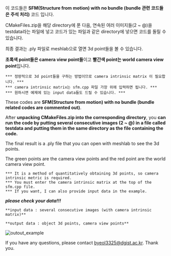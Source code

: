 이 코드들은 **SFM(Structure from motion) with no bundle (bundle 관련 코드들은 주석 처리)** 코드 입니다.

CMakeFiles.zip을 해당 directory에 푼 다음, 연속된 여러 이미지들(2 ~ @)을 testdata라는 파일에 넣고 코드가 있는 파일과 같은 directory에 넣으면 코드를 돌릴 수 있습니다.

최종 결과는 .ply 파일로 meshlab으로 열면 3d point들을 볼 수 있습니다.

**초록색 point들은 camera view point들**이고 **빨간색 point는 world camera view point**입니다.

```shell
*** 정량적으로 3d point들을 구하는 방법이므로 camera intrinsic matrix 이 필요합니다. ***
*** camera intrinsic matrix는 sfm.cpp 파일 가장 위에 입력하면 됩니다. ***
*** 원하시면 예제에 있는 input data들도 드릴 수 있습니다. ***
```






These codes are **SFM(Structure from motion) with no bundle (bundle related codes are commented out)**.

After **unpacking CMakeFiles.zip into the corresponding directory**, you **can run the code by putting several consecutive images (2 ~ @) in a file called testdata and putting them in the same directory as the file containing the code.**

The final result is a .ply file that you can open with meshlab to see the 3d points.

The green points are the camera view points and the red point are the world camera view point.
```shell
*** It is a method of quantitatively obtaining 3d points, so camera intrinsic metric is required.
*** You must enter the camera intrinsic matrix at the top of the sfm.cpp file.
*** If you want, I can also provide input data in the example.
```

***please check your data!!!***
```shell
**input data : several consecutive images (with camera intrinsic matrix)**

**output data : object 3d points, camera view points**
```

![outout_example](https://user-images.githubusercontent.com/34564290/107140501-ba1ce000-6965-11eb-8bbd-0ca33ec72701.JPG)



If you have any questions, please contact byeol3325@dgist.ac.kr. 
Thank you.
